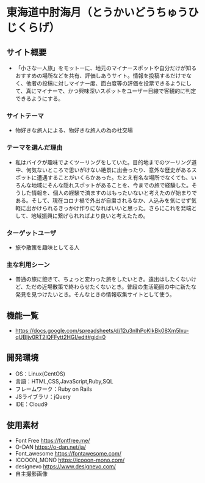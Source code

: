 # 東海道中肘海月（とうかいどうちゅうひじくらげ）

## サイト概要
- 「小さな一人旅」をモットーに、地元のマイナースポットや自分だけが知るおすすめの場所などを共有、評価しあうサイト。情報を投稿するだけでなく、他者の投稿に対しマイナー度、面白度等の評価を投票できるようにして、真にマイナーで、かつ興味深いスポットをユーザー目線で客観的に判定できるようにする。

### サイトテーマ
- 物好きな旅人による、物好きな旅人の為の社交場

### テーマを選んだ理由
- 私はバイクが趣味でよくツーリングをしていた。目的地までのツーリング道中、何気ないところで思いがけない絶景に出会ったり、意外な歴史があるスポットに遭遇することがいくらかあった。たとえ有名な場所でなくても、いろんな地域にそんな隠れスポットがあることを、今までの旅で経験した。そうした情報を、個人の経験で済ますのはもったいないと考えたのが始まりである。そして、現在コロナ禍で外出が自粛されるなか、人込みを気にせず気軽に出かけられるきっかけ作りになればいいと思った。さらにこれを発端として、地域振興に繋げられればより良いと考えたため。

### ターゲットユーザ
- 旅や散策を趣味としてる人

### 主な利用シーン
- 普通の旅に飽きて、ちょっと変わった旅をしたいとき。遠出はしたくないけど、ただの近場散策で終わらせたくないとき。普段の生活範囲の中に新たな発見を見つけたいとき。そんなときの情報収集サイトとして使う。

## 機能一覧
- https://docs.google.com/spreadsheets/d/12u3nIhPoKIkBk08Xm5Ixu-qUBIjv0RT2lQFFytt2HGI/edit#gid=0

## 開発環境
- OS：Linux(CentOS)
- 言語：HTML,CSS,JavaScript,Ruby,SQL
- フレームワーク：Ruby on Rails
- JSライブラリ：jQuery
- IDE：Cloud9

## 使用素材
- Font Free https://fontfree.me/
- O-DAN https://o-dan.net/ja/
- Font_awesome https://fontawesome.com/
- ICOOON_MONO https://icooon-mono.com/
- designevo https://www.designevo.com/
- 自主撮影画像
